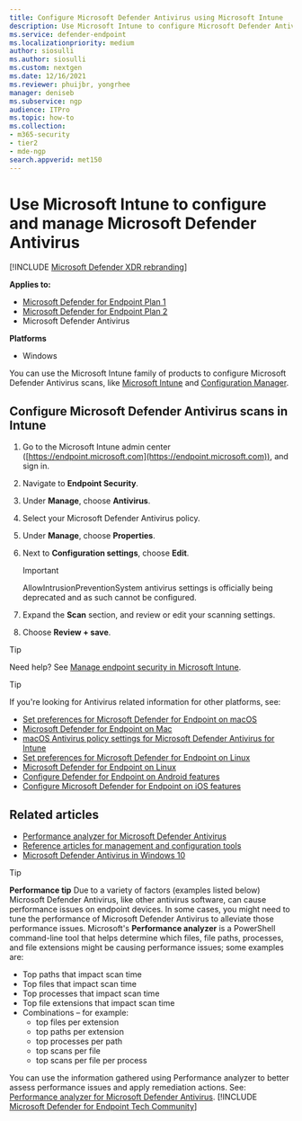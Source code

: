 ```yaml
---
title: Configure Microsoft Defender Antivirus using Microsoft Intune
description: Use Microsoft Intune to configure Microsoft Defender Antivirus and Endpoint Protection
ms.service: defender-endpoint
ms.localizationpriority: medium
author: siosulli
ms.author: siosulli
ms.custom: nextgen
ms.date: 12/16/2021
ms.reviewer: phuijbr, yongrhee
manager: deniseb
ms.subservice: ngp
audience: ITPro
ms.topic: how-to
ms.collection: 
- m365-security
- tier2
- mde-ngp
search.appverid: met150
---
```


# Use Microsoft Intune to configure and manage Microsoft Defender Antivirus

[!INCLUDE [Microsoft Defender XDR rebranding](../includes/microsoft-defender.md)]


**Applies to:**

- [Microsoft Defender for Endpoint Plan 1](https://go.microsoft.com/fwlink/?linkid=2154037)
- [Microsoft Defender for Endpoint Plan 2](https://go.microsoft.com/fwlink/?linkid=2154037)
- Microsoft Defender Antivirus

**Platforms**
- Windows

You can use the Microsoft Intune family of products to configure Microsoft Defender Antivirus scans, like [Microsoft Intune](/mem/intune/fundamentals/what-is-intune) and [Configuration Manager](/mem/configmgr/core/understand/introduction).

## Configure Microsoft Defender Antivirus scans in Intune

1. Go to the Microsoft Intune admin center ([https://endpoint.microsoft.com](https://endpoint.microsoft.com)), and sign in.

2. Navigate to **Endpoint Security**.

3. Under **Manage**, choose **Antivirus**.

4. Select your Microsoft Defender Antivirus policy.

5. Under **Manage**, choose **Properties**.

1. Next to **Configuration settings**, choose **Edit**.

   > [!IMPORTANT]
   > AllowIntrusionPreventionSystem antivirus settings is officially being deprecated and as such cannot be configured. 
7. Expand the **Scan** section, and review or edit your scanning settings.

8. Choose **Review + save**.

> [!TIP]
> Need help? See [Manage endpoint security in Microsoft Intune](/mem/intune/protect/endpoint-security).

> [!TIP]
> If you're looking for Antivirus related information for other platforms, see:
> - [Set preferences for Microsoft Defender for Endpoint on macOS](mac-preferences.md)
> - [Microsoft Defender for Endpoint on Mac](microsoft-defender-endpoint-mac.md)
> - [macOS Antivirus policy settings for Microsoft Defender Antivirus for Intune](/mem/intune/protect/antivirus-microsoft-defender-settings-macos)
> - [Set preferences for Microsoft Defender for Endpoint on Linux](linux-preferences.md)
> - [Microsoft Defender for Endpoint on Linux](microsoft-defender-endpoint-linux.md)
> - [Configure Defender for Endpoint on Android features](android-configure.md)
> - [Configure Microsoft Defender for Endpoint on iOS features](ios-configure-features.md)

## Related articles

- [Performance analyzer for Microsoft Defender Antivirus](tune-performance-defender-antivirus.md)
- [Reference articles for management and configuration tools](configuration-management-reference-microsoft-defender-antivirus.md)
- [Microsoft Defender Antivirus in Windows 10](microsoft-defender-antivirus-in-windows-10.md)

> [!TIP]
> **Performance tip** Due to a variety of factors (examples listed below) Microsoft Defender Antivirus, like other antivirus software, can cause performance issues on endpoint devices. In some cases, you might need to tune the performance of Microsoft Defender Antivirus to alleviate those performance issues. Microsoft's **Performance analyzer** is a PowerShell command-line tool that helps determine which files, file paths, processes, and file extensions might be causing performance issues; some examples are:
>
> - Top paths that impact scan time
> - Top files that impact scan time
> - Top processes that impact scan time
> - Top file extensions that impact scan time
> - Combinations – for example:
>   - top files per extension
>   - top paths per extension
>   - top processes per path
>   - top scans per file
>   - top scans per file per process
>
> You can use the information gathered using Performance analyzer to better assess performance issues and apply remediation actions. 
> See: [Performance analyzer for Microsoft Defender Antivirus](tune-performance-defender-antivirus.md).
[!INCLUDE [Microsoft Defender for Endpoint Tech Community](../includes/defender-mde-techcommunity.md)]
